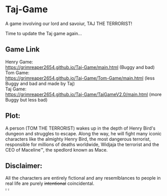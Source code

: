 # Taj-Game
A game involving our lord and savoiur, TAJ THE TERRORIST!

Time to update the Taj game again...

## Game Link
Henry Game:<br>
<a>https://grimreaper2654.github.io/Taj-Game/main.html</a> (Buggy and bad)<br>
Tom Game:<br>
<a>https://grimreaper2654.github.io/Taj-Game/Tom-Game/main.html</a> (less Buggy and bad and made by Taj)<br>
Taj Game:<br>
<a>https://grimreaper2654.github.io/Taj-Game/TajGameV2.0/main.html</a> (more Buggy but less bad)<br>


## Plot:
A person (TOM THE TERRORIST) wakes up in the depth of Henry Bird's dungeon and struggles to escape. Along the way, he will fight many iconic characters like the almighty Henry Bird, the most dangerous terrorist, responsible for millions of deaths worldwide, Widjaja the terrorist and the CEO of Maceline™, the spedlord known as Mace.

## Disclaimer:
All the characters are entirely fictional and any resemlblances to people in real life are purely ~~intentional~~ coincidental.
<br>~~.~~ ~~.~~


